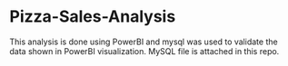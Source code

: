 # Pizza-Sales-Analysis
This analysis is done using PowerBI and mysql was used to validate the data shown in PowerBI visualization. MySQL file is attached in this repo. 
